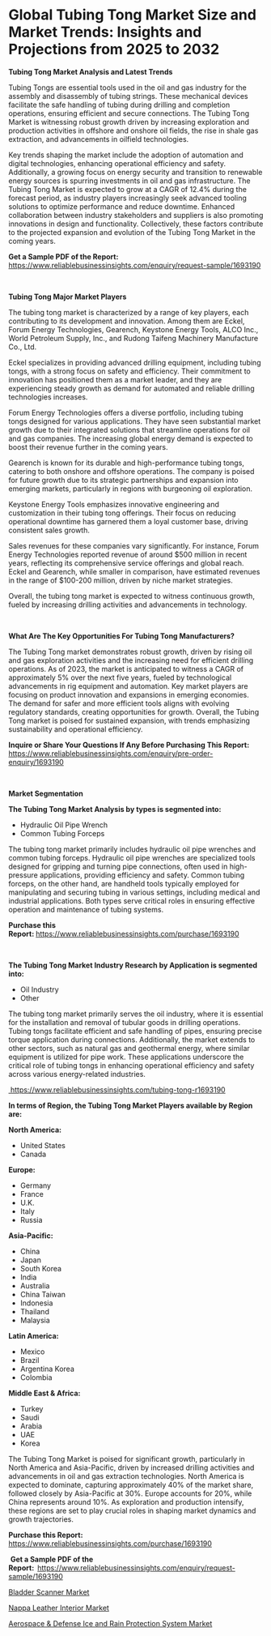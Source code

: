 <p><h1>Global Tubing Tong Market Size and Market Trends: Insights and Projections from 2025 to 2032</h1></p><p><strong>Tubing Tong Market Analysis and Latest Trends</strong></p>
<p><p>Tubing Tongs are essential tools used in the oil and gas industry for the assembly and disassembly of tubing strings. These mechanical devices facilitate the safe handling of tubing during drilling and completion operations, ensuring efficient and secure connections. The Tubing Tong Market is witnessing robust growth driven by increasing exploration and production activities in offshore and onshore oil fields, the rise in shale gas extraction, and advancements in oilfield technologies. </p><p>Key trends shaping the market include the adoption of automation and digital technologies, enhancing operational efficiency and safety. Additionally, a growing focus on energy security and transition to renewable energy sources is spurring investments in oil and gas infrastructure. The Tubing Tong Market is expected to grow at a CAGR of 12.4% during the forecast period, as industry players increasingly seek advanced tooling solutions to optimize performance and reduce downtime. Enhanced collaboration between industry stakeholders and suppliers is also promoting innovations in design and functionality. Collectively, these factors contribute to the projected expansion and evolution of the Tubing Tong Market in the coming years.</p></p>
<p><strong>Get a Sample PDF of the Report:&nbsp;</strong> <a href="https://www.reliablebusinessinsights.com/enquiry/request-sample/1693190?utm_campaign=62&utm_medium=2&utm_source=Github&utm_content=ia&utm_term=08012025&utm_id=tubing-tong">https://www.reliablebusinessinsights.com/enquiry/request-sample/1693190</a></p>
<p>&nbsp;</p>
<p><strong>Tubing Tong Major Market Players</strong></p>
<p><p>The tubing tong market is characterized by a range of key players, each contributing to its development and innovation. Among them are Eckel, Forum Energy Technologies, Gearench, Keystone Energy Tools, ALCO Inc., World Petroleum Supply, Inc., and Rudong Taifeng Machinery Manufacture Co., Ltd. </p><p>Eckel specializes in providing advanced drilling equipment, including tubing tongs, with a strong focus on safety and efficiency. Their commitment to innovation has positioned them as a market leader, and they are experiencing steady growth as demand for automated and reliable drilling technologies increases.</p><p>Forum Energy Technologies offers a diverse portfolio, including tubing tongs designed for various applications. They have seen substantial market growth due to their integrated solutions that streamline operations for oil and gas companies. The increasing global energy demand is expected to boost their revenue further in the coming years.</p><p>Gearench is known for its durable and high-performance tubing tongs, catering to both onshore and offshore operations. The company is poised for future growth due to its strategic partnerships and expansion into emerging markets, particularly in regions with burgeoning oil exploration.</p><p>Keystone Energy Tools emphasizes innovative engineering and customization in their tubing tong offerings. Their focus on reducing operational downtime has garnered them a loyal customer base, driving consistent sales growth.</p><p>Sales revenues for these companies vary significantly. For instance, Forum Energy Technologies reported revenue of around $500 million in recent years, reflecting its comprehensive service offerings and global reach. Eckel and Gearench, while smaller in comparison, have estimated revenues in the range of $100-200 million, driven by niche market strategies.</p><p>Overall, the tubing tong market is expected to witness continuous growth, fueled by increasing drilling activities and advancements in technology.</p></p>
<p>&nbsp;</p>
<p><strong>What Are The Key Opportunities For Tubing Tong Manufacturers?</strong></p>
<p><p>The Tubing Tong market demonstrates robust growth, driven by rising oil and gas exploration activities and the increasing need for efficient drilling operations. As of 2023, the market is anticipated to witness a CAGR of approximately 5% over the next five years, fueled by technological advancements in rig equipment and automation. Key market players are focusing on product innovation and expansions in emerging economies. The demand for safer and more efficient tools aligns with evolving regulatory standards, creating opportunities for growth. Overall, the Tubing Tong market is poised for sustained expansion, with trends emphasizing sustainability and operational efficiency.</p></p>
<p><strong>Inquire or Share Your Questions If Any Before Purchasing This Report:</strong> <a href="https://www.reliablebusinessinsights.com/enquiry/pre-order-enquiry/1693190?utm_campaign=62&utm_medium=2&utm_source=Github&utm_content=ia&utm_term=08012025&utm_id=tubing-tong">https://www.reliablebusinessinsights.com/enquiry/pre-order-enquiry/1693190</a></p>
<p>&nbsp;</p>
<p><strong>Market Segmentation</strong></p>
<p><strong>The Tubing Tong Market Analysis by types is segmented into:</strong></p>
<p><ul><li>Hydraulic Oil Pipe Wrench</li><li>Common Tubing Forceps</li></ul></p>
<p><p>The tubing tong market primarily includes hydraulic oil pipe wrenches and common tubing forceps. Hydraulic oil pipe wrenches are specialized tools designed for gripping and turning pipe connections, often used in high-pressure applications, providing efficiency and safety. Common tubing forceps, on the other hand, are handheld tools typically employed for manipulating and securing tubing in various settings, including medical and industrial applications. Both types serve critical roles in ensuring effective operation and maintenance of tubing systems.</p></p>
<p><strong>Purchase this Report:&nbsp;</strong><a href="https://www.reliablebusinessinsights.com/purchase/1693190?utm_campaign=62&utm_medium=2&utm_source=Github&utm_content=ia&utm_term=08012025&utm_id=tubing-tong">https://www.reliablebusinessinsights.com/purchase/1693190</a></p>
<p>&nbsp;</p>
<p><strong>The Tubing Tong Market Industry Research by Application is segmented into:</strong></p>
<p><ul><li>Oil Industry</li><li>Other</li></ul></p>
<p><p>The tubing tong market primarily serves the oil industry, where it is essential for the installation and removal of tubular goods in drilling operations. Tubing tongs facilitate efficient and safe handling of pipes, ensuring precise torque application during connections. Additionally, the market extends to other sectors, such as natural gas and geothermal energy, where similar equipment is utilized for pipe work. These applications underscore the critical role of tubing tongs in enhancing operational efficiency and safety across various energy-related industries.</p></p>
<p><a href="https://www.reliablebusinessinsights.com/tubing-tong-r1693190?utm_campaign=62&utm_medium=2&utm_source=Github&utm_content=ia&utm_term=08012025&utm_id=tubing-tong">&nbsp;https://www.reliablebusinessinsights.com/tubing-tong-r1693190</a></p>
<p><strong>In terms of Region, the Tubing Tong Market Players available by Region are:</strong></p>
<p>
    <p> <strong> North America: </strong>
        <ul>
            <li>United States</li>
            <li>Canada</li>
        </ul>
        </p> 
    <p> <strong> Europe: </strong>
        <ul>
            <li>Germany</li>
            <li>France</li>
            <li>U.K.</li>
            <li>Italy</li>
            <li>Russia</li>
        </ul>
        </p> 
    <p> <strong> Asia-Pacific: </strong>
        <ul>
            <li>China</li>
            <li>Japan</li>
            <li>South Korea</li>
            <li>India</li>
            <li>Australia</li>
            <li>China Taiwan</li>
            <li>Indonesia</li>
            <li>Thailand</li>
            <li>Malaysia</li>
        </ul>
        </p> 
    <p> <strong> Latin America: </strong>
        <ul>
            <li>Mexico</li>
            <li>Brazil</li>
            <li>Argentina Korea</li>
            <li>Colombia</li>
        </ul>
        </p> 
    <p> <strong> Middle East & Africa: </strong>
        <ul>
            <li>Turkey</li>
            <li>Saudi</li>
            <li>Arabia</li>
            <li>UAE</li>
            <li>Korea</li>
        </ul>
    </p>
    </p>
<p><p>The Tubing Tong Market is poised for significant growth, particularly in North America and Asia-Pacific, driven by increased drilling activities and advancements in oil and gas extraction technologies. North America is expected to dominate, capturing approximately 40% of the market share, followed closely by Asia-Pacific at 30%. Europe accounts for 20%, while China represents around 10%. As exploration and production intensify, these regions are set to play crucial roles in shaping market dynamics and growth trajectories.</p></p>
<p><strong>Purchase this Report: </strong><a href="https://www.reliablebusinessinsights.com/purchase/1693190?utm_campaign=62&utm_medium=2&utm_source=Github&utm_content=ia&utm_term=08012025&utm_id=tubing-tong">https://www.reliablebusinessinsights.com/purchase/1693190</a></p>
<p>&nbsp;<strong>Get a Sample PDF of the Report:&nbsp;&nbsp;</strong><a href="https://www.reliablebusinessinsights.com/enquiry/request-sample/1693190?utm_campaign=62&utm_medium=2&utm_source=Github&utm_content=ia&utm_term=08012025&utm_id=tubing-tong">https://www.reliablebusinessinsights.com/enquiry/request-sample/1693190</a></p>
<p><strong></strong></p>
<p><p><a href="https://github.com/organophelia8282/Market-Research-Report-List-1/blob/main/bladder-scanner-market.md?utm_campaign=62&utm_medium=2&utm_source=Github&utm_content=ia&utm_term=08012025&utm_id=tubing-tong">Bladder Scanner Market</a></p><p><a href="https://github.com/danikabiele541/Market-Research-Report-List-1/blob/main/nappa-leather-interior-market.md?utm_campaign=62&utm_medium=2&utm_source=Github&utm_content=ia&utm_term=08012025&utm_id=tubing-tong">Nappa Leather Interior Market</a></p><p><a href="https://github.com/jamastodola515/Market-Research-Report-List-1/blob/main/aerospace-defense-ice-and-rain-protection-system-market.md?utm_campaign=62&utm_medium=2&utm_source=Github&utm_content=ia&utm_term=08012025&utm_id=tubing-tong">Aerospace & Defense Ice and Rain Protection System Market</a></p></p>